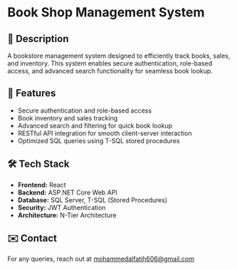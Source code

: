 # Book Shop Management System

## 📌 Description
A bookstore management system designed to efficiently track books, sales, and inventory. 
This system enables secure authentication, role-based access, and advanced search functionality for seamless book lookup.

## 🚀 Features
- Secure authentication and role-based access
- Book inventory and sales tracking
- Advanced search and filtering for quick book lookup
- RESTful API integration for smooth client-server interaction
- Optimized SQL queries using T-SQL stored procedures

## 🛠 Tech Stack
- **Frontend:** React  
- **Backend:** ASP.NET Core Web API  
- **Database:** SQL Server, T-SQL (Stored Procedures)  
- **Security:** JWT Authentication  
- **Architecture:** N-Tier Architecture

## ✉️ Contact
For any queries, reach out at [mohammedalfatih606@gmail.com](mailto:your-email@example.com)  
